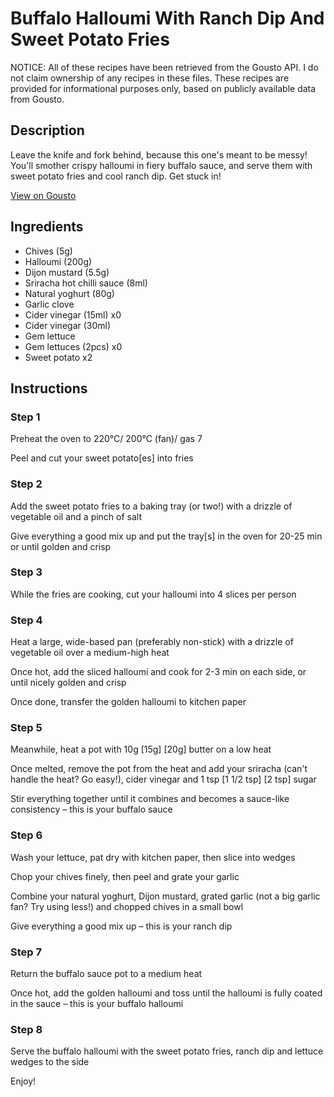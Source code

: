 # Buffalo Halloumi With Ranch Dip And Sweet Potato Fries

NOTICE: All of these recipes have been retrieved from the Gousto API. I do not claim ownership of any recipes in these files. These recipes are provided for informational purposes only, based on publicly available data from Gousto.

## Description

Leave the knife and fork behind, because this one's meant to be messy! You'll smother crispy halloumi in fiery buffalo sauce, and serve them with sweet potato fries and cool ranch dip. Get stuck in!

[View on Gousto](https://www.gousto.co.uk/recipes/cookbook/buffalo-halloumi-ranch-dip-sweet-potato-fries)

## Ingredients

- Chives (5g)
- Halloumi (200g)
- Dijon mustard (5.5g)
- Sriracha hot chilli sauce (8ml)
- Natural yoghurt (80g)
- Garlic clove
- Cider vinegar (15ml) x0
- Cider vinegar (30ml)
- Gem lettuce
- Gem lettuces (2pcs) x0
- Sweet potato x2

## Instructions


### Step 1

Preheat the oven to 220°C/ 200°C (fan)/ gas 7

Peel and cut your sweet potato[es] into fries


### Step 2

Add the sweet potato fries to a baking tray (or two!) with a drizzle of vegetable oil and a pinch of salt

Give everything a good mix up and put the tray[s] in the oven for 20-25 min or until golden and crisp


### Step 3

While the fries are cooking, cut your halloumi into 4 slices per person


### Step 4

Heat a large, wide-based pan (preferably non-stick) with a drizzle of vegetable oil over a medium-high heat

Once hot, add the sliced halloumi and cook for 2-3 min on each side, or until nicely golden and crisp

Once done, transfer the golden halloumi to kitchen paper


### Step 5

Meanwhile, heat a pot with 10g <span class="text-purple">[15g]</span> <span class="text-danger">[20g]</span> butter on a low heat

Once melted, remove the pot from the heat and add your sriracha (can't handle the heat? Go easy!), cider vinegar and 1 tsp <span class="text-purple">[1 1/2 tsp]</span> <span class="text-danger">[2 tsp] </span>sugar

Stir everything together until it combines and becomes a sauce-like consistency – this is your buffalo sauce


### Step 6

Wash your lettuce, pat dry with kitchen paper, then slice<span class="text-danger"> </span>into wedges

Chop your chives finely, then peel and grate your garlic

Combine your natural yoghurt, Dijon mustard, grated garlic (not a big garlic fan? Try using less!) and chopped chives in a small bowl

Give everything a good mix up – this is your ranch dip


### Step 7

Return the buffalo sauce pot to a medium heat

Once hot, add the golden halloumi and toss until the halloumi is fully coated in the sauce – this is your buffalo halloumi

### Step 8

Serve the buffalo halloumi with the sweet potato fries, ranch dip and lettuce wedges to the side

Enjoy!

